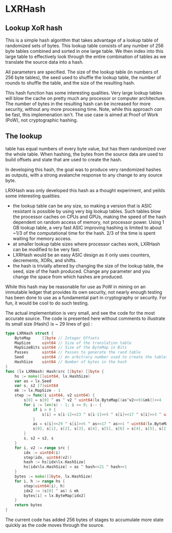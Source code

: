 # LXRHash
Lookup XoR hash
---------
This is a simple hash algorithm that takes advantage of a lookup table of randomized sets of bytes.  This lookup table 
consists of any number of 256 byte tables combined and sorted in one large table.  We then index into this large 
table to effectively look through the entire combination of tables as we translate the source data into a hash.

All parameters are specified.  The size of the lookup table (in numbers of 256 byte tables), the seed used to shuffle
the lookup table, the number of rounds to shuffle the table, and the size of the resulting hash.

This hash function has some interesting qualities.  Very large lookup tables will blow the cache on pretty much any 
processor or computer architecture. The number of bytes in the resulting hash can be increased for more security, 
without any more processing time.  Note, while this approach *can* be fast, this implemenation isn't.  The use case 
is aimed at Proof of Work (PoW), not cryptographic hashing.
  
The lookup 
-------
table has equal numbers of every byte value, but has them randomized over the whole table.  When hashing, the bytes from 
the source data are used to build offsets and state that are used to create the hash.

In developing this hash, the goal was to produce very randomized hashes as outputs, with a strong avalanche response to 
any change to any source byte.

LRXHash was only developed this hash as a thought experiment, and yeilds some interesting qualities.

* the lookup table can be any size, so making a version that is ASIC resistant is possible by using very big lookup tables.  Such tables blow the processor caches on CPUs and GPUs, making the speed of the hash dependent on random access of memory, not processor power.  Using 1 GB lookup table, a very fast ASIC improving hashing is limited to about ~1/3 of the computational time for the hash.  2/3 of the time is spent waiting for memory access.  
* at smaller lookup table sizes where processor caches work, LXRHash can be modified to be very fast.
* LXRHash would be an easy ASIC design as it only uses counters, decrements, XORs, and shifts. 
* the hash is trivially altered by changing the size of the lookup table, the seed, size of the hash produced. Change any parameter and you change the space from which hashes are produced.

While this hash may be reasonable for use as PoW in mining on an immutable ledger that provides its own security, 
not nearly enough testing has been done to use as a fundamental part in cryptography or security.  For fun, it 
would be cool to do such testing.

The actual implementation is very small, and see the code for the most accurate source. The code is presented here without comments to illustrate its small size (Hash() is ~ 29 lines of go) :
```go
type LXRHash struct {
	ByteMap     []byte // Integer Offsets
	MapSize     uint64 // Size of the translation table
	MapSizeBits uint64 // Size of the ByteMap in Bits
	Passes      uint64 // Passes to generate the rand table
	Seed        uint64 // An arbitrary number used to create the tables.
	HashSize    uint64 // Number of bytes in the hash
}
func (lx LXRHash) Hash(src []byte) []byte {
	hs := make([]uint64, lx.HashSize)
	var as = lx.Seed
	var s, s2 [7]uint64
	mk := lx.MapSize - 1
	step := func(i uint64, v2 uint64) {
		s[0] = s[0] ^ as ^ v2 ^ uint64(lx.ByteMap[(as^v2<<9)&mk])<<4
		for i := len(s) - 1; i >= 0; i-- {
			if i > 0 {
				s[i] = s[i-1]<<23 ^ s[i-1]>>5 ^ s[i]<<17 ^ s[i]>>3 ^ uint64(lx.ByteMap[(s[i]^v2<<9)&mk])<<11
			}
			as = s[i]<<29 ^ s[i]>>5 ^ as<<17 ^ as>>1 ^ uint64(lx.ByteMap[(s[3]^v2<<9)&mk])<<13
			s[0], s[1], s[2], s[3], s[4], s[5], s[6] = s[4], s[5], s[2], s[6], s[3], s[0], s[1]
		}
		s, s2 = s2, s
	}
	for i, v2 := range src {
		idx := uint64(i)
		step(idx, uint64(v2))
		hash := hs[idx%lx.HashSize]
		hs[idx%lx.HashSize] = as ^ hash<<21 ^ hash>>1
	}
	bytes := make([]byte, lx.HashSize)
	for i, h := range hs {
		step(uint64(i), h)
		idx2 := (s[0] ^ as) & mk
		bytes[i] = lx.ByteMap[idx2]
	}
	return bytes
}
```

The current code has added 256 bytes of stages to accumulate more state quickly as the code moves through the source.  